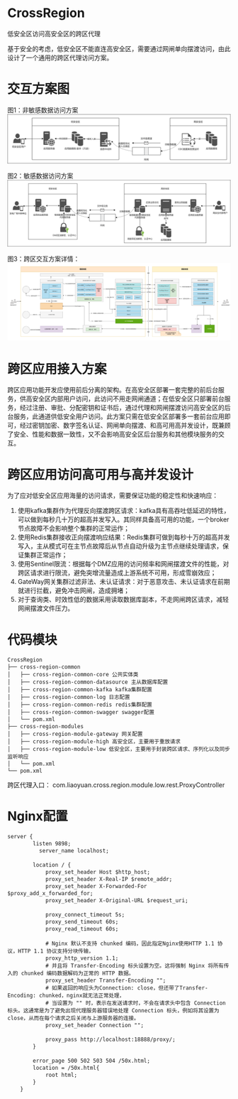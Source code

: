 # CrossRegion
低安全区访问高安全区的跨区代理

基于安全的考虑，低安全区不能直连高安全区，需要通过网闸单向摆渡访问，由此设计了一个通用的跨区代理访问方案。

# 交互方案图
图1：非敏感数据访问方案
![非敏感数据访问方案](https://github.com/ChenLiaoyuan/CrossRegion/blob/main/img/%E9%9D%9E%E6%95%8F%E6%84%9F%E6%95%B0%E6%8D%AE%E8%AE%BF%E9%97%AE%E6%96%B9%E6%A1%88.png)

图2：敏感数据访问方案
![敏感数据访问方案](https://github.com/ChenLiaoyuan/CrossRegion/blob/main/img/%E6%95%8F%E6%84%9F%E6%95%B0%E6%8D%AE%E8%AE%BF%E9%97%AE%E6%96%B9%E6%A1%88.png)

图3：跨区交互方案详情：
![跨区交互详情](https://github.com/ChenLiaoyuan/CrossRegion/blob/main/img/%E8%B7%A8%E5%8C%BA%E4%BA%A4%E4%BA%92%E6%96%B9%E6%A1%88.png)

# 跨区应用接入方案
跨区应用功能开发应使用前后分离的架构。在高安全区部署一套完整的前后台服务，供高安全区内部用户访问，此访问不用走网闸通道；在低安全区只部署前台服务，经过注册、审批、分配密钥和证书后，通过代理和网闸摆渡访问高安全区的后台服务，此通道供低安全用户访问。此方案只需在低安全区部署多一套前台应用即可，经过密钥加密、数字签名认证、网闸单向摆渡、和高可用高并发设计，既兼顾了安全、性能和数据一致性，又不会影响高安全区后台服务和其他模块服务的交互。

# 跨区应用访问高可用与高并发设计
为了应对低安全区应用海量的访问请求，需要保证功能的稳定性和快速响应：
1.	使用kafka集群作为代理反向摆渡跨区请求：kafka具有高吞吐低延迟的特性，可以做到每秒几十万的超高并发写入。其同样具备高可用的功能，一个broker节点故障不会影响整个集群的正常运作；
2.	使用Redis集群接收正向摆渡响应结果：Redis集群可做到每秒十万的超高并发写入，主从模式可在主节点故障后从节点自动升级为主节点继续处理请求，保证集群正常运作；
3.	使用Sentinel限流：根据每个DMZ应用的访问频率和网闸摆渡文件的性能，对跨区请求进行限流，避免突增流量造成上游系统不可用，形成雪崩效应；
4.	GateWay网关集群过滤非法、未认证请求：对于恶意攻击、未认证请求在前期就进行拦截，避免冲击网闸，造成拥堵；
5.	对于查询类、时效性低的数据采用读取数据库副本，不走网闸跨区请求，减轻网闸摆渡文件压力。

# 代码模块
```
CrossRegion
├── cross-region-common
│   ├── cross-region-common-core 公共实体类
│   ├── cross-region-common-datasource 主从数据库配置
│   ├── cross-region-common-kafka kafka集群配置
│   ├── cross-region-common-log 日志配置
│   ├── cross-region-common-redis redis集群配置
│   ├── cross-region-common-swagger swagger配置
│   └── pom.xml
├── cross-region-modules
│   ├── cross-region-module-gateway 网关配置
│   ├── cross-region-module-high 高安全区，主要用于重放请求
│   ├── cross-region-module-low 低安全区，主要用于封装跨区请求、序列化以及同步监听响应
│   └── pom.xml
└── pom.xml
```

跨区代理入口：
com.liaoyuan.cross.region.module.low.rest.ProxyController

# Nginx配置
```
server {
        listen 9898;
	      server_name localhost;
        
        location / {
            proxy_set_header Host $http_host;
            proxy_set_header X-Real-IP $remote_addr;
            proxy_set_header X-Forwarded-For $proxy_add_x_forwarded_for;
            proxy_set_header X-Original-URL $request_uri;
            
            proxy_connect_timeout 5s;
            proxy_send_timeout 60s;
            proxy_read_timeout 60s;

            # Nginx 默认不支持 chunked 编码，因此指定Nginx使用HTTP 1.1 协议，HTTP 1.1 协议支持分块传输，
            proxy_http_version 1.1;
            # 并且将 Transfer-Encoding 标头设置为空。这将强制 Nginx 将所有传入的 chunked 编码数据解码为正常的 HTTP 数据。
            proxy_set_header Transfer-Encoding "";
            # 如果返回的响应头为Connection: close，但还带了Transfer-Encoding: chunked，nginx就无法正常处理，
            # 当设置为 "" 时，表示在发送请求时，不会在请求头中包含 Connection 标头。这通常是为了避免出现代理服务器错误地处理 Connection 标头，例如将其设置为 close，从而在每个请求之后关闭与上游服务器的连接。
            proxy_set_header Connection "";
            
            proxy_pass http://localhost:18888/proxy/;
        }

        error_page 500 502 503 504 /50x.html;
        location = /50x.html{
            root html;
        }
    }
```
